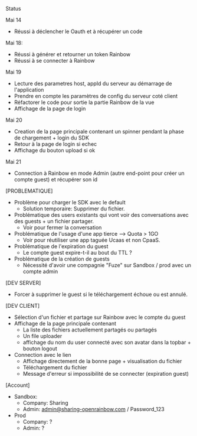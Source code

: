 Status

Mai 14

-   Réussi à déclencher le Oauth et à récupérer un code

Mai 18:

-   Réussi à générer et retourner un token Rainbow
-   Réussi à se connecter à Rainbow

Mai 19

-   Lecture des parametres host, appId du serveur au démarrage de l'application
-   Prendre en compte les paramètres de config du serveur coté client
-   Réfactorer le code pour sortie la partie Rainbow de la vue
-   Affichage de la page de login

Mai 20

-   Creation de la page principale contenant un spinner pendant la phase de chargement + login du SDK
-   Retour à la page de login si echec
-   Affichage du bouton upload si ok

Mai 21

-   Connection à Rainbow en mode Admin (autre end-point pour créer un compte guest) et récupérer son id

[PROBLEMATIQUE]

-   Problème pour charger le SDK avec le default
    -   Solution temporaire: Supprimer du fichier.
-   Problématique des users existants qui vont voir des conversations avec des guests + un fichier partager.
    -   Voir pour fermer la conversation
-   Problématique de l'usage d'une app tierce --> Quota > 1GO
    -   Voir pour réutiliser une app taguée Ucaas et non CpaaS.
-   Problématique de l'expiration du guest
    -   Le compte guest expire-t-il au bout du TTL ?
-   Problématique de la création de guests
    -   Nécessité d'avoir une compagnie "Fuze" sur Sandbox / prod avec un compte admin

[DEV SERVER]

-   Forcer à supprimer le guest si le téléchargement échoue ou est annulé.

[DEV CLIENT]

-   Sélection d'un fichier et partage sur Rainbow avec le compte du guest
-   Affichage de la page principale contenant
    -   La liste des fichiers actuellement partagés ou partagés
    -   Un file uploader
    -   affichage du nom du user connecté avec son avatar dans la topbar + bouton logout
-   Connection avec le lien
    -   Affichage directement de la bonne page + visualisation du fichier
    -   Téléchargement du fichier
    -   Message d'erreur si impossibilité de se connecter (expiration guest)

[Account]

-   Sandbox:
    -   Company: Sharing
    -   Admin: admin@sharing-openrainbow.com / Password_123
-   Prod
    -   Company: ?
    -   Admin: ?
